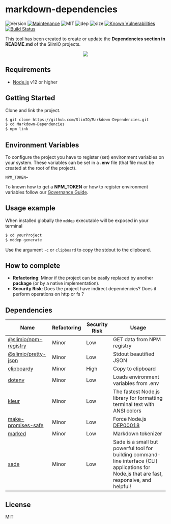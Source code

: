 # markdown-dependencies
![Version](https://img.shields.io/badge/dynamic/json.svg?url=https://raw.githubusercontent.com/SlimIO/Markdown-Dependencies/master/package.json?token=Aeue0P3eryCYRikk9tHZScyXOpqtMvFIks5ca-XwwA%3D%3D&query=$.version&label=Version)
[![Maintenance](https://img.shields.io/badge/Maintained%3F-yes-green.svg)](https://github.com/SlimIO/Markdown-Dependencies/commit-activity)
![MIT](https://img.shields.io/github/license/mashape/apistatus.svg)
![dep](https://img.shields.io/david/SlimIO/Markdown-Dependencies)
![size](https://img.shields.io/github/languages/code-size/SlimIO/Markdown-Dependencies)
[![Known Vulnerabilities](https://snyk.io//test/github/SlimIO/Markdown-Dependencies/badge.svg?targetFile=package.json)](https://snyk.io//test/github/SlimIO/Markdown-Dependencies?targetFile=package.json)
[![Build Status](https://travis-ci.com/SlimIO/Markdown-Dependencies.svg?branch=master)](https://travis-ci.com/SlimIO/Markdown-Dependencies)

This tool has been created to create or update the **Dependencies section in README.md** of the SlimIO projects.

<p align="center">
    <img src="https://i.imgur.com/LIi9Wh7.png">
</p>

## Requirements
- [Node.js](https://nodejs.org/en/) v12 or higher

## Getting Started

Clone and link the project.

```bash
$ git clone https://github.com/SlimIO/Markdown-Dependencies.git
$ cd Markdown-Dependencies
$ npm link
```

## Environment Variables

To configure the project you have to register (set) environment variables on your system. These variables can be set in a **.env** file (that file must be created at the root of the project).
```
NPM_TOKEN=
```

To known how to get a **NPM_TOKEN** or how to register environment variables follow our [Governance Guide](https://github.com/SlimIO/Governance/blob/master/docs/tooling.md#environment-variables).

## Usage example
When installed globally the `mddep` executable will be exposed in your terminal

```bash
$ cd yourProject
$ mddep generate
```

Use the argument `-c` or `clipboard` to copy the stdout to the clipboard.

## How to complete
- **Refactoring**: Minor if the project can be easily replaced by another **package** (or by a native implementation).
- **Security Risk**: Does the project have indirect dependencies? Does it perform operations on http or fs ?

## Dependencies

|Name|Refactoring|Security Risk|Usage|
|---|---|---|---|
|[@slimio/npm-registry](https://github.com/SlimIO/Npm-registry)|Minor|Low|GET data from NPM registry|
|[@slimio/pretty-json](https://github.com/SlimIO/Pretty-JSON)|Minor|Low|Stdout beautified JSON|
|[clipboardy](https://github.com/sindresorhus/clipboardy#readme)|Minor|High|Copy to clipboard|
|[dotenv](https://github.com/motdotla/dotenv)|Minor|Low|Loads environment variables from .env|
|[kleur](https://github.com/lukeed/kleur)|Minor|Low|The fastest Node.js library for formatting terminal text with ANSI colors|
|[make-promises-safe](https://github.com/mcollina/make-promises-safe#readme)|Minor|Low|Force Node.js [DEP00018](https://nodejs.org/dist/latest-v8.x/docs/api/deprecations.html#deprecations_dep0018_unhandled_promise_rejections)|
|[marked](https://marked.js.org)|Minor|Low|Markdown tokenizer|
|[sade](https://github.com/lukeed/sade#readme)|Minor|Low|Sade is a small but powerful tool for building command-line interface (CLI) applications for Node.js that are fast, responsive, and helpful!|

## License
MIT
